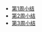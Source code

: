 - [第1周小结](../Study-Memo/24-Day1.md)
- [第2周小结](../Study-Memo/24-Day2.md)
- [第3周小结](../Study-Memo/24-Day3.md)
